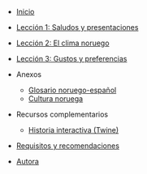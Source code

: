 * [Inicio](/)
* [Lección 1: Saludos y presentaciones](/#/00-leccion1/leccion1)
* [Lección 2: El clima noruego](/#/01-leccion2/leccion2)
* [Lección 3: Gustos y preferencias](/#/02-leccion3/leccion3)

* Anexos
  * [Glosario noruego-español](https://mroche02.github.io/curso-noruego/anexos/ANEXO1/dist/glosario1.epub)
  * [Cultura noruega](https://mroche02.github.io/curso-noruego/anexos/ANEXO2/dist/anexo2.epub)

* Recursos complementarios
  * [Historia interactiva (Twine)](https://mroche02.github.io/curso-noruego/Twine/NorwegianTwine.html)

* [Requisitos y recomendaciones](/)
* [Autora](/)
